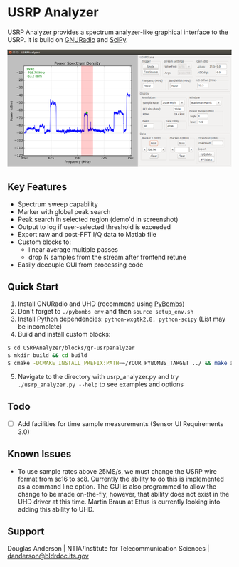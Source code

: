 USRP Analyzer
=============

USRP Analyzer provides a spectrum analyzer-like graphical interface to
the USRP. It is build on
[GNURadio](http://gnuradio.org/redmine/projects/gnuradio/wiki) and
[SciPy](http://www.scipy.org/).

![USRP Analyzer screenshot](extras/usrp_analyzer_scrnshot.png)

Key Features
------------

* Spectrum sweep capability
* Marker with global peak search
* Peak search in selected region (demo'd in screenshot)
* Output to log if user-selected threshold is exceeded
* Export raw and post-FFT I/Q data to Matlab file
* Custom blocks to:
  * linear average multiple passes
  * drop N samples from the stream after frontend retune
* Easily decouple GUI from processing code

Quick Start
-----------
1. Install GNURadio and UHD (recommend using [PyBombs](https://github.com/pybombs/pybombs))
2. Don't forget to `./pybombs env` and then `source setup_env.sh`
3. Install Python dependencies: `python-wxgtk2.8, python-scipy` (List may be incomplete)
4. Build and install custom blocks:
```bash
$ cd USRPAnalyzer/blocks/gr-usrpanalyzer
$ mkdir build && cd build
$ cmake -DCMAKE_INSTALL_PREFIX:PATH=~/YOUR_PYBOMBS_TARGET ../ && make all install
```

5. Navigate to the directory with usrp_analyzer.py and try `./usrp_analyzer.py --help` to see examples and options

Todo
----
 - [ ] Add facilities for time sample measurements (Sensor UI Requirements 3.0)
 
Known Issues
-----------
* To use sample rates above 25MS/s, we must change the USRP wire format from sc16 to sc8. Currently the ability to do this is implemented as a command line option. The GUI is also programmed to allow the change to be made on-the-fly, however, that ability does not exist in the UHD driver at this time. Martin Braun at Ettus is currently looking into adding this ability to UHD.

Support
-------
Douglas Anderson | NTIA/Institute for Telecommunication Sciences | danderson@bldrdoc.its.gov
